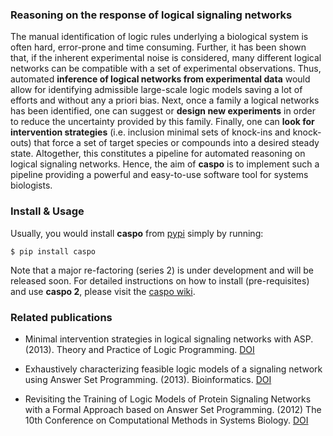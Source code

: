 ### Reasoning on the response of logical signaling networks

The manual identification of logic rules underlying a biological system is
often hard, error-prone and time consuming. 
Further, it has been shown that, if the inherent experimental noise is considered, many different logical networks
can be compatible with a set of experimental observations. 
Thus, automated **inference of logical networks from experimental data** would allow for
identifying admissible large-scale logic models saving a lot of efforts and without any a priori bias. 
Next, once a family a logical networks has been identified, one can suggest or **design new experiments** in order to reduce the uncertainty provided by this family.
Finally, one can **look for intervention strategies** (i.e. inclusion minimal sets of knock-ins and knock-outs) that force
a set of target species or compounds into a desired steady state. 
Altogether, this constitutes a pipeline for automated reasoning on logical signaling networks. 
Hence, the aim of **caspo** is to implement such a pipeline providing a powerful and easy-to-use software tool for systems biologists.

### Install & Usage

Usually, you would install **caspo** from [pypi](https://pypi.python.org/pypi/caspo) simply by running:

```
$ pip install caspo
```

Note that a major re-factoring (series 2) is under development and will be released soon. For detailed instructions on how to install (pre-requisites) and use **caspo 2**, please visit the [caspo wiki](https://github.com/bioasp/caspo/wiki).

### Related publications

* Minimal intervention strategies in logical signaling networks with ASP. (2013). Theory and Practice of Logic Programming. [DOI](http://dx.doi.org/10.1017/S1471068413000422)

* Exhaustively characterizing feasible logic models of a signaling network using Answer Set Programming. (2013). Bioinformatics. [DOI](http://dx.doi.org/10.1093/bioinformatics/btt393)

* Revisiting the Training of Logic Models of Protein Signaling Networks with a Formal Approach based on Answer Set Programming. (2012) The 10th Conference on Computational Methods in Systems Biology. [DOI](http://dx.doi.org/10.1007/978-3-642-33636-2_20)
